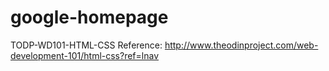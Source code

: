 # google-homepage
TODP-WD101-HTML-CSS 
Reference: http://www.theodinproject.com/web-development-101/html-css?ref=lnav